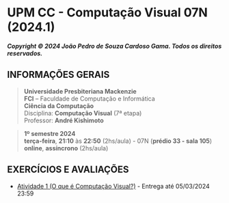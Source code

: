 # UPM CC - Computação Visual 07N (2024.1)

***Copyright &copy; 2024 João Pedro de Souza Cardoso Gama. Todos os direitos reservados.***

## INFORMAÇÕES GERAIS

> **Universidade Presbiteriana Mackenzie**<br>
> **FCI** – Faculdade de Computação e Informática<br>
> **Ciência da Computação**<br>
> Disciplina: **Computação Visual** (7ª etapa)<br>
> Professor: **André Kishimoto**

> **1º semestre 2024**<br>
> **terça-feira**, **21:10** às **22:50** (2hs/aula) - 07N (**prédio 33 - sala 105**)<br>
> **online**, **assíncrono** (2hs/aula)


## EXERCÍCIOS E AVALIAÇÕES


- [Atividade 1 (O que é Computação Visual?)](atividades/n1/atv1-n1.md) - Entrega até 05/03/2024 23:59

